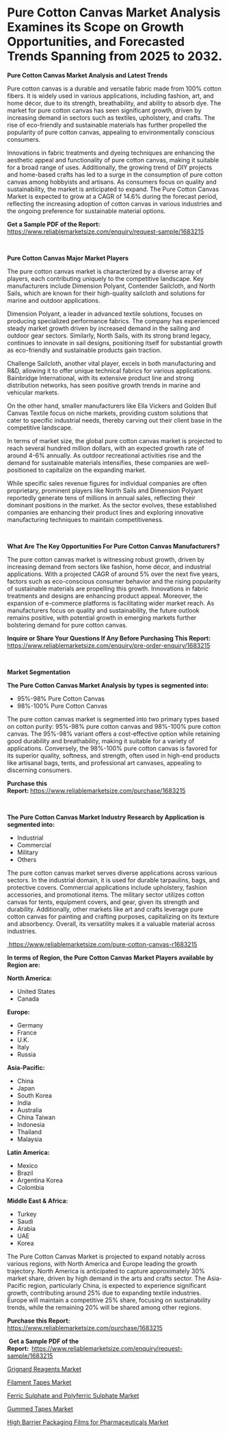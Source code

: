 <p><h1>Pure Cotton Canvas Market Analysis Examines its Scope on Growth Opportunities, and Forecasted Trends Spanning from 2025 to 2032.</h1></p><p><strong>Pure Cotton Canvas Market Analysis and Latest Trends</strong></p>
<p><p>Pure cotton canvas is a durable and versatile fabric made from 100% cotton fibers. It is widely used in various applications, including fashion, art, and home décor, due to its strength, breathability, and ability to absorb dye. The market for pure cotton canvas has seen significant growth, driven by increasing demand in sectors such as textiles, upholstery, and crafts. The rise of eco-friendly and sustainable materials has further propelled the popularity of pure cotton canvas, appealing to environmentally conscious consumers.</p><p>Innovations in fabric treatments and dyeing techniques are enhancing the aesthetic appeal and functionality of pure cotton canvas, making it suitable for a broad range of uses. Additionally, the growing trend of DIY projects and home-based crafts has led to a surge in the consumption of pure cotton canvas among hobbyists and artisans. As consumers focus on quality and sustainability, the market is anticipated to expand. The Pure Cotton Canvas Market is expected to grow at a CAGR of 14.6% during the forecast period, reflecting the increasing adoption of cotton canvas in various industries and the ongoing preference for sustainable material options.</p></p>
<p><strong>Get a Sample PDF of the Report:&nbsp;</strong> <a href="https://www.reliablemarketsize.com/enquiry/request-sample/1683215?utm_campaign=1167&utm_medium=2&utm_source=Github&utm_content=ia&utm_term=01042025&utm_id=pure-cotton-canvas">https://www.reliablemarketsize.com/enquiry/request-sample/1683215</a></p>
<p>&nbsp;</p>
<p><strong>Pure Cotton Canvas Major Market Players</strong></p>
<p><p>The pure cotton canvas market is characterized by a diverse array of players, each contributing uniquely to the competitive landscape. Key manufacturers include Dimension Polyant, Contender Sailcloth, and North Sails, which are known for their high-quality sailcloth and solutions for marine and outdoor applications. </p><p>Dimension Polyant, a leader in advanced textile solutions, focuses on producing specialized performance fabrics. The company has experienced steady market growth driven by increased demand in the sailing and outdoor gear sectors. Similarly, North Sails, with its strong brand legacy, continues to innovate in sail designs, positioning itself for substantial growth as eco-friendly and sustainable products gain traction.</p><p>Challenge Sailcloth, another vital player, excels in both manufacturing and R&D, allowing it to offer unique technical fabrics for various applications. Bainbridge International, with its extensive product line and strong distribution networks, has seen positive growth trends in marine and vehicular markets. </p><p>On the other hand, smaller manufacturers like Ella Vickers and Golden Bull Canvas Textile focus on niche markets, providing custom solutions that cater to specific industrial needs, thereby carving out their client base in the competitive landscape.</p><p>In terms of market size, the global pure cotton canvas market is projected to reach several hundred million dollars, with an expected growth rate of around 4-6% annually. As outdoor recreational activities rise and the demand for sustainable materials intensifies, these companies are well-positioned to capitalize on the expanding market.</p><p>While specific sales revenue figures for individual companies are often proprietary, prominent players like North Sails and Dimension Polyant reportedly generate tens of millions in annual sales, reflecting their dominant positions in the market. As the sector evolves, these established companies are enhancing their product lines and exploring innovative manufacturing techniques to maintain competitiveness.</p></p>
<p>&nbsp;</p>
<p><strong>What Are The Key Opportunities For Pure Cotton Canvas Manufacturers?</strong></p>
<p><p>The pure cotton canvas market is witnessing robust growth, driven by increasing demand from sectors like fashion, home décor, and industrial applications. With a projected CAGR of around 5% over the next five years, factors such as eco-conscious consumer behavior and the rising popularity of sustainable materials are propelling this growth. Innovations in fabric treatments and designs are enhancing product appeal. Moreover, the expansion of e-commerce platforms is facilitating wider market reach. As manufacturers focus on quality and sustainability, the future outlook remains positive, with potential growth in emerging markets further bolstering demand for pure cotton canvas.</p></p>
<p><strong>Inquire or Share Your Questions If Any Before Purchasing This Report:</strong> <a href="https://www.reliablemarketsize.com/enquiry/pre-order-enquiry/1683215?utm_campaign=1167&utm_medium=2&utm_source=Github&utm_content=ia&utm_term=01042025&utm_id=pure-cotton-canvas">https://www.reliablemarketsize.com/enquiry/pre-order-enquiry/1683215</a></p>
<p>&nbsp;</p>
<p><strong>Market Segmentation</strong></p>
<p><strong>The Pure Cotton Canvas Market Analysis by types is segmented into:</strong></p>
<p><ul><li>95%-98% Pure Cotton Canvas</li><li>98%-100% Pure Cotton Canvas</li></ul></p>
<p><p>The pure cotton canvas market is segmented into two primary types based on cotton purity: 95%-98% pure cotton canvas and 98%-100% pure cotton canvas. The 95%-98% variant offers a cost-effective option while retaining good durability and breathability, making it suitable for a variety of applications. Conversely, the 98%-100% pure cotton canvas is favored for its superior quality, softness, and strength, often used in high-end products like artisanal bags, tents, and professional art canvases, appealing to discerning consumers.</p></p>
<p><strong>Purchase this Report:&nbsp;</strong><a href="https://www.reliablemarketsize.com/purchase/1683215?utm_campaign=1167&utm_medium=2&utm_source=Github&utm_content=ia&utm_term=01042025&utm_id=pure-cotton-canvas">https://www.reliablemarketsize.com/purchase/1683215</a></p>
<p>&nbsp;</p>
<p><strong>The Pure Cotton Canvas Market Industry Research by Application is segmented into:</strong></p>
<p><ul><li>Industrial</li><li>Commercial</li><li>Military</li><li>Others</li></ul></p>
<p><p>The pure cotton canvas market serves diverse applications across various sectors. In the industrial domain, it is used for durable tarpaulins, bags, and protective covers. Commercial applications include upholstery, fashion accessories, and promotional items. The military sector utilizes cotton canvas for tents, equipment covers, and gear, given its strength and durability. Additionally, other markets like art and crafts leverage pure cotton canvas for painting and crafting purposes, capitalizing on its texture and absorbency. Overall, its versatility makes it a valuable material across industries.</p></p>
<p><a href="https://www.reliablemarketsize.com/pure-cotton-canvas-r1683215?utm_campaign=1167&utm_medium=2&utm_source=Github&utm_content=ia&utm_term=01042025&utm_id=pure-cotton-canvas">&nbsp;https://www.reliablemarketsize.com/pure-cotton-canvas-r1683215</a></p>
<p><strong>In terms of Region, the Pure Cotton Canvas Market Players available by Region are:</strong></p>
<p>
    <p> <strong> North America: </strong>
        <ul>
            <li>United States</li>
            <li>Canada</li>
        </ul>
        </p> 
    <p> <strong> Europe: </strong>
        <ul>
            <li>Germany</li>
            <li>France</li>
            <li>U.K.</li>
            <li>Italy</li>
            <li>Russia</li>
        </ul>
        </p> 
    <p> <strong> Asia-Pacific: </strong>
        <ul>
            <li>China</li>
            <li>Japan</li>
            <li>South Korea</li>
            <li>India</li>
            <li>Australia</li>
            <li>China Taiwan</li>
            <li>Indonesia</li>
            <li>Thailand</li>
            <li>Malaysia</li>
        </ul>
        </p> 
    <p> <strong> Latin America: </strong>
        <ul>
            <li>Mexico</li>
            <li>Brazil</li>
            <li>Argentina Korea</li>
            <li>Colombia</li>
        </ul>
        </p> 
    <p> <strong> Middle East & Africa: </strong>
        <ul>
            <li>Turkey</li>
            <li>Saudi</li>
            <li>Arabia</li>
            <li>UAE</li>
            <li>Korea</li>
        </ul>
    </p>
    </p>
<p><p>The Pure Cotton Canvas Market is projected to expand notably across various regions, with North America and Europe leading the growth trajectory. North America is anticipated to capture approximately 30% market share, driven by high demand in the arts and crafts sector. The Asia-Pacific region, particularly China, is expected to experience significant growth, contributing around 25% due to expanding textile industries. Europe will maintain a competitive 25% share, focusing on sustainability trends, while the remaining 20% will be shared among other regions.</p></p>
<p><strong>Purchase this Report: </strong><a href="https://www.reliablemarketsize.com/purchase/1683215?utm_campaign=1167&utm_medium=2&utm_source=Github&utm_content=ia&utm_term=01042025&utm_id=pure-cotton-canvas">https://www.reliablemarketsize.com/purchase/1683215</a></p>
<p>&nbsp;<strong>Get a Sample PDF of the Report:&nbsp;&nbsp;</strong><a href="https://www.reliablemarketsize.com/enquiry/request-sample/1683215?utm_campaign=1167&utm_medium=2&utm_source=Github&utm_content=ia&utm_term=01042025&utm_id=pure-cotton-canvas">https://www.reliablemarketsize.com/enquiry/request-sample/1683215</a></p>
<p><strong></strong></p>
<p><p><a href="https://github.com/fendtdjunawo/Market-Research-Report-List-1/blob/main/grignard-reagents-market.md?utm_campaign=1167&utm_medium=2&utm_source=Github&utm_content=ia&utm_term=01042025&utm_id=pure-cotton-canvas">Grignard Reagents Market</a></p><p><a href="https://github.com/palenjeppecd/Market-Research-Report-List-1/blob/main/filament-tapes-market.md?utm_campaign=1167&utm_medium=2&utm_source=Github&utm_content=ia&utm_term=01042025&utm_id=pure-cotton-canvas">Filament Tapes Market</a></p><p><a href="https://github.com/raaschadonle/Market-Research-Report-List-1/blob/main/ferric-sulphate-and-polyferric-sulphate-market.md?utm_campaign=1167&utm_medium=2&utm_source=Github&utm_content=ia&utm_term=01042025&utm_id=pure-cotton-canvas">Ferric Sulphate and Polyferric Sulphate Market</a></p><p><a href="https://github.com/danzopachllq/Market-Research-Report-List-1/blob/main/gummed-tapes-market.md?utm_campaign=1167&utm_medium=2&utm_source=Github&utm_content=ia&utm_term=01042025&utm_id=pure-cotton-canvas">Gummed Tapes Market</a></p><p><a href="https://github.com/hadshpinay/Market-Research-Report-List-1/blob/main/high-barrier-packaging-films-for-pharmaceuticals-market.md?utm_campaign=1167&utm_medium=2&utm_source=Github&utm_content=ia&utm_term=01042025&utm_id=pure-cotton-canvas">High Barrier Packaging Films for Pharmaceuticals Market</a></p></p>